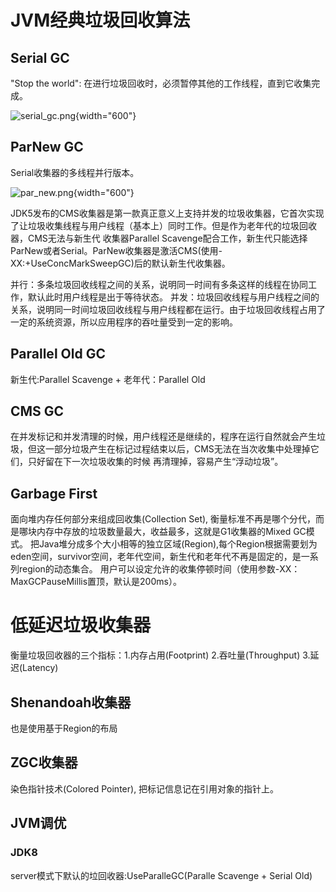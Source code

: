 # JVM经典垃圾回收算法

## Serial GC
"Stop the world": 在进行垃圾回收时，必须暂停其他的工作线程，直到它收集完成。

![serial_gc.png](serial_gc.png){width="600"}

## ParNew GC
Serial收集器的多线程并行版本。

![par_new.png](par_new.png){width="600"}

JDK5发布的CMS收集器是第一款真正意义上支持并发的垃圾收集器，它首次实现了让垃圾收集线程与用户线程（基本上）同时工作。但是作为老年代的垃圾回收器，CMS无法与新生代
收集器Parallel Scavenge配合工作，新生代只能选择ParNew或者Serial。ParNew收集器是激活CMS(使用-XX:+UseConcMarkSweepGC)后的默认新生代收集器。

并行：多条垃圾回收线程之间的关系，说明同一时间有多条这样的线程在协同工作，默认此时用户线程是出于等待状态。
并发：垃圾回收线程与用户线程之间的关系，说明同一时间垃圾回收线程与用户线程都在运行。由于垃圾回收线程占用了一定的系统资源，所以应用程序的吞吐量受到一定的影响。

## Parallel Old GC

<p>新生代:Parallel Scavenge <shortcut>+</shortcut> 老年代：Parallel Old</p>

## CMS GC

在并发标记和并发清理的时候，用户线程还是继续的，程序在运行自然就会产生垃圾，但这一部分垃圾产生在标记过程结束以后，CMS无法在当次收集中处理掉它们，只好留在下一次垃圾收集的时候
再清理掉，容易产生“浮动垃圾”。

## Garbage First

面向堆内存任何部分来组成回收集(Collection Set), 衡量标准不再是哪个分代，而是哪块内存中存放的垃圾数量最大，收益最多，这就是G1收集器的Mixed GC模式。
把Java堆分成多个大小相等的独立区域(Region),每个Region根据需要划为eden空间，survivor空间，老年代空间，新生代和老年代不再是固定的，是一系列region的动态集合。
用户可以设定允许的收集停顿时间（使用参数-XX：MaxGCPauseMillis置顶，默认是200ms）。

# 低延迟垃圾收集器

衡量垃圾回收器的三个指标：1.内存占用(Footprint) 2.吞吐量(Throughput) 3.延迟(Latency)

## Shenandoah收集器

也是使用基于Region的布局

## ZGC收集器
染色指针技术(Colored Pointer), 把标记信息记在引用对象的指针上。

## JVM调优
### JDK8
server模式下默认的垃回收器:UseParalleGC(Paralle Scavenge + Serial Old)